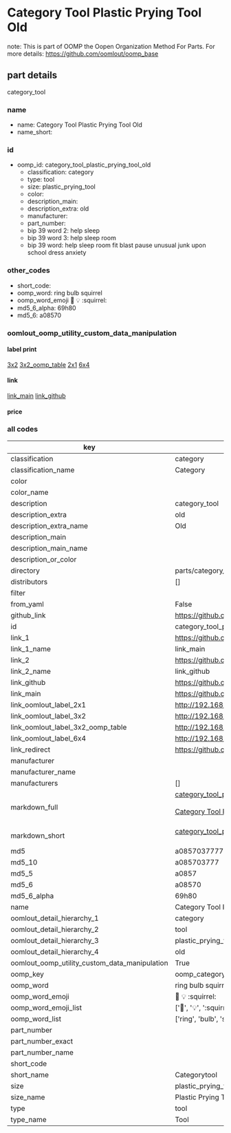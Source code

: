 # Category Tool Plastic Prying Tool Old  

note: This is part of OOMP the Oopen Organization Method For Parts. For more details: https://github.com/oomlout/oomp_base

##  part details
  



category_tool



### name
* name: Category Tool Plastic Prying Tool Old
* name_short: 
### id
* oomp_id: category_tool_plastic_prying_tool_old
  * classification: category
  * type: tool
  * size: plastic_prying_tool
  * color: 
  * description_main: 
  * description_extra: old
  * manufacturer: 
  * part_number: 
  * bip 39 word 2: help sleep
  * bip 39 word 3: help sleep room
  * bip 39 word: help sleep room fit blast pause unusual junk upon school dress anxiety

### other_codes
* short_code: 
* oomp_word: ring bulb squirrel
* oomp_word_emoji :ring: :bulb: :squirrel:
* md5_6_alpha: 69h80
* md5_6: a08570






### oomlout_oomp_utility_custom_data_manipulation
#### label print
[3x2](http://192.168.1.245:1112/?label=oomp%2069h80)
[3x2_oomp_table](http://192.168.1.108:1112/?label=oomp%2069h80)
[2x1](http://192.168.1.242:1112/?label=oomp%2069h80)
[6x4](http://192.168.1.55:1112/?label=oomp%2069h80)    

#### link

[link_main](https://github.com/oomlout/oomlout_oomp_version_1_messy/tree/main/parts/category_tool_plastic_prying_tool_old) [link_github](https://github.com/oomlout/oomlout_oomp_version_1_messy/tree/main/parts/category_tool_plastic_prying_tool_old)                             

#### price







### all codes 
| key | value |  
| --- | --- |  
| classification | category |  
| classification_name | Category |  
| color |  |  
| color_name |  |  
| description | category_tool |  
| description_extra | old |  
| description_extra_name | Old |  
| description_main |  |  
| description_main_name |  |  
| description_or_color |   |  
| directory | parts/category_tool_plastic_prying_tool_old |  
| distributors | [] |  
| filter |  |  
| from_yaml | False |  
| github_link | https://github.com/oomlout/oomlout_oomp_part_src/tree/main/parts/category_tool_plastic_prying_tool_old |  
| id | category_tool_plastic_prying_tool_old |  
| link_1 | https://github.com/oomlout/oomlout_oomp_version_1_messy/tree/main/parts/category_tool_plastic_prying_tool_old |  
| link_1_name | link_main |  
| link_2 | https://github.com/oomlout/oomlout_oomp_version_1_messy/tree/main/parts/category_tool_plastic_prying_tool_old |  
| link_2_name | link_github |  
| link_github | https://github.com/oomlout/oomlout_oomp_version_1_messy/tree/main/parts/category_tool_plastic_prying_tool_old |  
| link_main | https://github.com/oomlout/oomlout_oomp_version_1_messy/tree/main/parts/category_tool_plastic_prying_tool_old |  
| link_oomlout_label_2x1 | http://192.168.1.242:1112/?label=oomp%2069h80 |  
| link_oomlout_label_3x2 | http://192.168.1.245:1112/?label=oomp%2069h80 |  
| link_oomlout_label_3x2_oomp_table | http://192.168.1.108:1112/?label=oomp%2069h80 |  
| link_oomlout_label_6x4 | http://192.168.1.55:1112/?label=oomp%2069h80 |  
| link_redirect | https://github.com/oomlout/oomlout_oomp_version_1_messy/tree/main/parts/category_tool_plastic_prying_tool_old |  
| manufacturer |  |  
| manufacturer_name |  |  
| manufacturers | [] |  
| markdown_full | [category_tool_plastic_prying_tool_old](none)<br>[](none)<br>[Category Tool Plastic Prying Tool Old](none)<br><br> |  
| markdown_short | [category_tool_plastic_prying_tool_old](none)<br><br> |  
| md5 | a085703777795dca858bb57d77f2cb58 |  
| md5_10 | a085703777 |  
| md5_5 | a0857 |  
| md5_6 | a08570 |  
| md5_6_alpha | 69h80 |  
| name | Category Tool Plastic Prying Tool Old |  
| oomlout_detail_hierarchy_1 | category |  
| oomlout_detail_hierarchy_2 | tool |  
| oomlout_detail_hierarchy_3 | plastic_prying_tool |  
| oomlout_detail_hierarchy_4 | old |  
| oomlout_oomp_utility_custom_data_manipulation | True |  
| oomp_key | oomp_category_tool_plastic_prying_tool_old |  
| oomp_word | ring bulb squirrel |  
| oomp_word_emoji | :ring: :bulb: :squirrel: |  
| oomp_word_emoji_list | [':ring:', ':bulb:', ':squirrel:'] |  
| oomp_word_list | ['ring', 'bulb', 'squirrel'] |  
| part_number |  |  
| part_number_exact |  |  
| part_number_name |  |  
| short_code |  |  
| short_name | Categorytool |  
| size | plastic_prying_tool |  
| size_name | Plastic Prying Tool |  
| type | tool |  
| type_name | Tool |  
